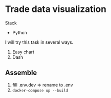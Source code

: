 # Trade data visualization

Stack

* Python

I will try this task in several ways.

1. Easy chart
2. Dash

## Assemble

1. fill .env.dev => rename to .env
2. `docker-compose up --build`
